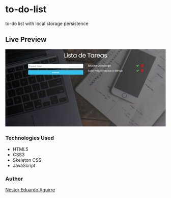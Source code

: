 # to-do-list
to-do list with local storage persistence

## Live Preview

<p><a href="https://neduardoaguirre.github.io/to-do-list/" target="_blank"><img src="https://raw.githubusercontent.com/neduardoaguirre/to-do-list/master/img/live-preview.jpg"></a></p>

### Technologies Used

  - HTML5
  - CSS3
  - Skeleton CSS
  - JavaScript

### Author

[Néstor Eduardo Aguirre](https://www.linkedin.com/in/nestor-eduardo-aguirre/)

